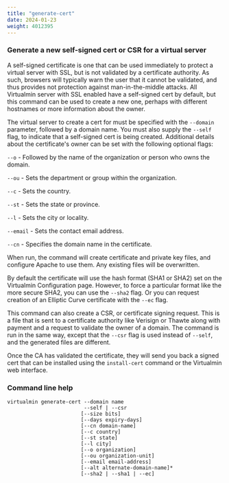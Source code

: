 ```yaml
---
title: "generate-cert"
date: 2024-01-23
weight: 4012395
---
```


### Generate a new self-signed cert or CSR for a virtual server

A self-signed certificate is one that can be used immediately to protect a virtual server with SSL, but is not validated by a certificate authority. As such, browsers will typically warn the user that it cannot be validated, and thus provides not protection against man-in-the-middle attacks. All Virtualmin server with SSL enabled have a self-signed cert by default, but this command can be used to create a new one, perhaps with different hostnames or more information about the owner.

The virtual server to create a cert for must be specified with the `--domain` parameter, followed by a domain name. You must also supply the `--self` flag, to indicate that a self-signed cert is being created. Additional details about the certificate's owner can be set with the following optional flags:

`--o` - Followed by the name of the organization or person who owns the domain.

`--ou` - Sets the department or group within the organization.

`--c` - Sets the country.

`--st` - Sets the state or province.

`--l` - Sets the city or locality.

`--email` - Sets the contact email address.

`--cn` - Specifies the domain name in the certificate.

When run, the command will create certificate and private key files, and configure Apache to use them. Any existing files will be overwritten.

By default the certificate will use the hash format (SHA1 or SHA2) set on the Virtualmin Configuration page. However, to force a particular format like the more secure SHA2, you can use the `--sha2` flag. Or you can request creation of an Elliptic Curve certificate with the `--ec` flag.

This command can also create a CSR, or certificate signing request. This is a file that is sent to a certificate authority like Verisign or Thawte along with payment and a request to validate the owner of a domain. The command is run in the same way, except that the `--csr` flag is used instead of `--self`, and the generated files are different.

Once the CA has validated the certificate, they will send you back a signed cert that can be installed using the `install-cert` command or the Virtualmin web interface.

### Command line help

```text
virtualmin generate-cert --domain name
                         --self | --csr
                        [--size bits]
                        [--days expiry-days]
                        [--cn domain-name]
                        [--c country]
                        [--st state]
                        [--l city]
                        [--o organization]
                        [--ou organization-unit]
                        [--email email-address]
                        [--alt alternate-domain-name]*
                        [--sha2 | --sha1 | --ec]
```
